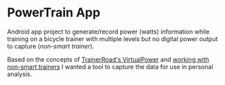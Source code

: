 # PowerTrain App

Android app project to generate/record power (watts) information while training on a bicycle trainer
with multiple levels but no digital power output to capture (*non-smart trainer*).

Based on the concepts of [TrainerRoad's VirtualPower](https://www.trainerroad.com/virtual-power) and [working with non-smart trainers](https://support.trainerroad.com/hc/en-us/articles/115002491883-VirtualPower-What-if-my-trainer-isn-t-supported-) I wanted a tool to capture the data for use in personal analysis. 